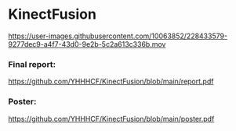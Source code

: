 # KinectFusion
https://user-images.githubusercontent.com/10063852/228433579-9277dec9-a4f7-43d0-9e2b-5c2a613c336b.mov

### Final report:
https://github.com/YHHHCF/KinectFusion/blob/main/report.pdf

### Poster:
https://github.com/YHHHCF/KinectFusion/blob/main/poster.pdf
